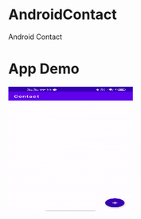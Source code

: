 # AndroidContact
Android Contact
# App Demo
<img src="https://github.com/dipoengoro/AndroidContact/blob/main/assets/demo.gif" width="250" height="250"/>